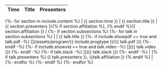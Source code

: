 | Time | Title | Presenters |
| --- | ------- | ---------- |
{%- for section in include.content %}
| {{ section.time }} | {{ section.title }} | {{ section.presenters }}{% if section.affiliation %}, {% endif %}{{ section.affiliation }} |
  {%- if section.subsections %}
      {%- for talk in section.subsections %}
| | {{ talk.title }}
{%- if include.showpdf == true and talk.pdf -%}
[<i class="fa fa-file-pdf fa-fw" aria-hidden="true"></i>](/assets/program/{{ include.progtype }}/{{ talk.pdf }})
{%- endif -%}
{%- if include.showvid == true and talk.video -%}
[<i class="fas fa-video" aria-hidden="true"></i>]({{ talk.video }})
{%- endif -%}
{%- if talk.slack -%}
[<i class="fab fa-slack fa-fw" aria-hidden="true"></i>]({{ talk.slack }})
{%- endif -%}
| {% if talk.presenters %} {{ talk.presenters }}, {{talk.affiliation }} {% endif %} |
      {%- endfor %}
  {%- endif %}
{%- endfor %}
